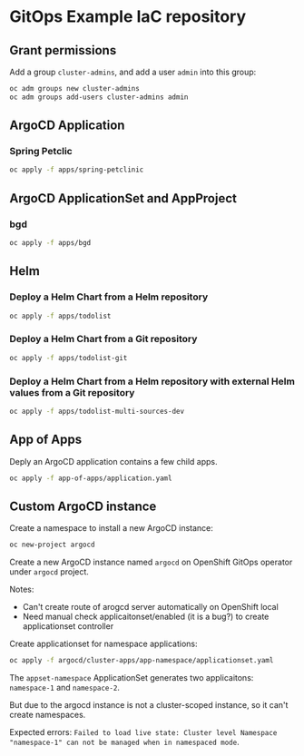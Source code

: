 # GitOps Example IaC repository

## Grant permissions

Add a group `cluster-admins`, and add a user `admin` into this group:

```bash
oc adm groups new cluster-admins
oc adm groups add-users cluster-admins admin
```

## ArgoCD Application

### Spring Petclic

```bash
oc apply -f apps/spring-petclinic
```

## ArgoCD ApplicationSet and AppProject

### bgd

```bash
oc apply -f apps/bgd
```

## Helm 

### Deploy a Helm Chart from a Helm repository

```bash
oc apply -f apps/todolist
```

### Deploy a Helm Chart from a Git repository

```bash
oc apply -f apps/todolist-git
```

### Deploy a Helm Chart from a Helm repository with external Helm values from a Git repository

```bash
oc apply -f apps/todolist-multi-sources-dev
```

## App of Apps

Deply an ArgoCD application contains a few child apps.

```bash
oc apply -f app-of-apps/application.yaml
```


## Custom ArgoCD instance

Create a namespace to install a new ArgoCD instance:
```bash
oc new-project argocd
```

Create a new ArgoCD instance named `argocd` on OpenShift GitOps operator under `argocd` project.

Notes:
- Can't create route of arogcd server automatically on OpenShift local
- Need manual check applicaitonset/enabled (it is a bug?) to create applicationset controller

Create applicationset for namespace applications:

```bash
oc apply -f argocd/cluster-apps/app-namespace/applicationset.yaml
```

The `appset-namespace` ApplicationSet generates two applicaitons: `namespace-1` and `namespace-2`.

But due to the argocd instance is not a cluster-scoped instance, so it can't create namespaces.

Expected errors: `Failed to load live state: Cluster level Namespace "namespace-1" can not be managed when in namespaced mode`.

